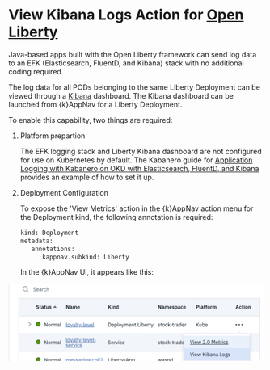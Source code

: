 # View Kibana Logs Action for [Open Liberty](https://openliberty.io/)

Java-based apps built with the Open Liberty framework can send log data to an EFK (Elasticsearch, FluentD, and Kibana) stack with no additional coding required.  

The log data for all PODs belonging to the same Liberty Deployment can be viewed through a [Kibana]() dashboard. The 
Kibana dashboard can be launched from {k}AppNav for a Liberty Deployment.

To enable this capability, two things are required: 

1. Platform prepartion 

   The EFK logging stack and Liberty Kibana dashboard are not configured for use on Kubernetes by default. The Kabanero guide for [Application Logging with Kabanero on OKD with Elasticsearch, FluentD, and Kibana](https://kabanero.io/guides/app-logging) provides an example of how to set it up.  

1. Deployment Configuration

   To expose the 'View Metrics' action in the {k}AppNav action menu for the Deployment kind, the following annotation is required: 

   ```
   kind: Deployment
   metadata: 
      annotations: 
         kappnav.subkind: Liberty 
   ```

   In the {k}AppNav UI, it appears like this: 

  ![image](images/view-kibana-logs-action.png?raw=true)
